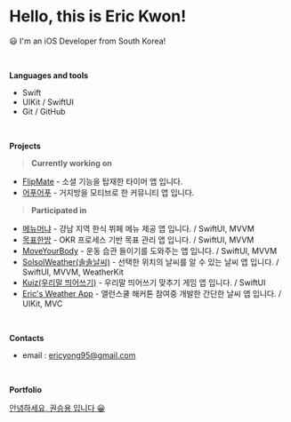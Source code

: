 <!--
**KSYong/KSYong** is a ✨ _special_ ✨ repository because its `README.md` (this file) appears on your GitHub profile.

Here are some ideas to get you started:

- 🔭 I’m currently working on ...
- 🌱 I’m currently learning ...
- 👯 I’m looking to collaborate on ...
- 🤔 I’m looking for help with ...
- 💬 Ask me about ...
- 📫 How to reach me: ...
- 😄 Pronouns: ...
- ⚡ Fun fact: ...
-->

<!--div align="center"-->

# **Hello, this is Eric Kwon!**

😃 I'm an iOS Developer from South Korea!

<br>

**Languages and tools**

* Swift
* UIKit / SwiftUI
* Git / GitHub

<br>

**Projects**

>**Currently working on**

* [FlipMate](https://github.com/boostcampwm2023/iOS06-FlipMate) - 소셜 기능을 탑재한 타이머 앱 입니다.
* [어푸어푸](https://github.com/BeHealthy3/PoorGuys) - 거지방을 모티브로 한 커뮤니티 앱 입니다.

>**Participated in**
* [메뉴머냐](https://apple.co/3nOuASc) - 강남 지역 한식 뷔페 메뉴 제공 앱 입니다. / SwiftUI, MVVM
* [목표한방](https://github.com/ObjectOneShot/iOS-ObjectOneShot) - OKR 프로세스 기반 목표 관리 앱 입니다. / SwiftUI, MVVM
* [MoveYourBody](https://github.com/Swift-Coding-Club/MoveYourBody) - 운동 습관 들이기를 도와주는 앱 입니다. / SwiftUI, MVVM
* [SolsolWeather(솔솔날씨)](https://github.com/ericKwon95/SolsolWeather) - 선택한 위치의 날씨를 알 수 있는 날씨 앱 입니다. / SwiftUI, MVVM, WeatherKit
* [Kuiz(우리말 띄어쓰기)](https://github.com/Swift-Coding-Club/Level1Kuiz) - 우리말 띄어쓰기 맞추기 게임 앱 입니다. / SwiftUI
* [Eric's Weather App](https://github.com/ericKwon95/allen_hackathon_level2_Eric) - 앨런스쿨 해커톤 참여중 개발한 간단한 날씨 앱 입니다. / UIKit, MVC

<br>

**Contacts**
* email  : ericyong95@gmail.com

<br>

**Portfolio**

[안녕하세요, 권승용 입니다 😀](https://kuiz.notion.site/96f8d0060b784ec9827eae2ad738d76b?pvs=4)
